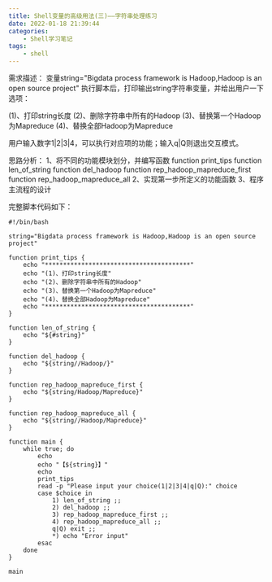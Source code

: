 ```yaml
---
title: Shell变量的高级用法(三)——字符串处理练习
date: 2022-01-18 21:39:44
categories: 
    - Shell学习笔记
tags:
    - shell
---
```

需求描述：
变量string="Bigdata process framework is Hadoop,Hadoop is an open source project"
执行脚本后，打印输出string字符串变量，并给出用户一下选项：

(1)、打印string长度
(2)、删除字符串中所有的Hadoop
(3)、替换第一个Hadoop为Mapreduce
(4)、替换全部Hadoop为Mapreduce

用户输入数字1|2|3|4，可以执行对应项的功能；输入q|Q则退出交互模式。

思路分析：
1、将不同的功能模块划分，并编写函数
function print_tips
function len_of_string
function del_hadoop
function rep_hadoop_mapreduce_first
function rep_hadoop_mapreduce_all
2、实现第一步所定义的功能函数
3、程序主流程的设计

完整脚本代码如下：
```
#!/bin/bash

string="Bigdata process framework is Hadoop,Hadoop is an open source project"

function print_tips {
    echo "****************************************"
    echo "(1)、打印string长度"
    echo "(2)、删除字符串中所有的Hadoop"
    echo "(3)、替换第一个Hadoop为Mapreduce"
    echo "(4)、替换全部Hadoop为Mapreduce"
    echo "****************************************"
}

function len_of_string {
    echo "${#string}"
}

function del_hadoop {
    echo "${string//Hadoop/}"
}

function rep_hadoop_mapreduce_first {
    echo "${string/Hadoop/Mapreduce}"
}

function rep_hadoop_mapreduce_all {
    echo "${string//Hadoop/Mapreduce}"
}

function main {
    while true; do
        echo
        echo "【${string}】"
        echo
        print_tips
        read -p "Please input your choice(1|2|3|4|q|Q):" choice
        case $choice in
            1) len_of_string ;;
            2) del_hadoop ;;
            3) rep_hadoop_mapreduce_first ;;
            4) rep_hadoop_mapreduce_all ;;
            q|Q) exit ;;
            *) echo "Error input"
        esac
    done
}

main
```
